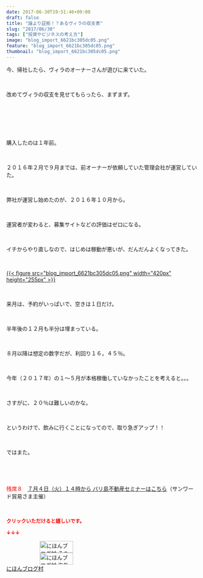 ```yaml
---
date: 2017-06-30T19:51:46+09:00
draft: false
title: "論より証拠！？あるヴィラの収支表"
slug: "2017/06/30"
tags: ["投資やビジネスの考え方"]
image: "blog_import_6621bc305dc05.png"
feature: "blog_import_6621bc305dc05.png"
thumbnail: "blog_import_6621bc305dc05.png"
---
```

<p>今、帰社したら、ヴィラのオーナーさんが遊びに来ていた。</p><p> </p><p>改めてヴィラの収支を見せてもらったら、まずまず。</p><p> </p><p> </p><p> </p><p>購入したのは１年前。</p><p> </p><p>２０１６年２月で９月までは、前オーナーが依頼していた管理会社が運営していた。</p><p> </p><p>弊社が運営し始めたのが、２０１６年１０月から。</p><p> </p><p>運営者が変わると、募集サイトなどの評価はゼロになる。</p><p> </p><p>イチからやり直しなので、はじめは稼動が悪いが、だんだんよくなってきた。</p><p> </p><p><a href="blog_import_6621bc305dc05.png">{{< figure src="blog_import_6621bc305dc05.png" width="420px" height="255px" >}}</a></p><p> </p><p>来月は、予約がいっぱいで、空きは１日だけ。</p><p> </p><p>半年後の１２月も半分は埋まっている。</p><p> </p><p>８月以降は想定の数字だが、利回り１６，４５％。</p><p> </p><p>今年（２０１７年）の１～５月が本格稼働していなかったことを考えると。。。</p><p> </p><p>さすがに、２０％は難しいのかな。</p><p> </p><p>というわけで、飲みに行くことになってので、取り急ぎアップ！！</p><p> </p><p>ではまた。</p><p> </p><p> </p><p><span style="color: rgb(255, 0, 0);">残席８</span>　<a href="04_ek" target="_blank"><span style="text-decoration: underline;">７月４日（火）１４時から バリ島不動産セミナーはこちら</span></a>（サンワード貿易さま主催）</p><p> </p><p><font color="#ff0000" size="2"><strong>クリックいただけると嬉しいです。</strong></font></p><p><font color="#ff0000" size="2"><strong>↓↓↓</strong></font></p><p><a href="ranking.html?p_cid=01260127" id="&amp;blogmura_banner" target="_blank"><img alt="にほんブログ村 その他生活ブログ 不動産投資へ" border="0" height="31" src="data:image/svg+xml;charset=utf-8,%3Csvg%20xmlns%3D%22http%3A%2F%2Fwww.w3.org%2F2000%2Fsvg%22%20title%3D%22Placeholder%20for%20Images%22%20role%3D%22presentation%22%20viewBox%3D%220%200%2088%2031%22%20%2F%3E" width="88" data-src="//life.blogmura.com/hudousantoushi/img/hudousantoushi88_31.gif" style="aspect-ratio: auto 88 / 31;"/><noscript><img alt="にほんブログ村 その他生活ブログ 不動産投資へ" border="0" height="31" src="//life.blogmura.com/hudousantoushi/img/hudousantoushi88_31.gif" width="88"></noscript></a><br/><a href="ranking.html?p_cid=01260127" target="_blank"><img alt="にほんブログ村 海外生活ブログ バリ島情報へ" border="0" height="31" src="data:image/svg+xml;charset=utf-8,%3Csvg%20xmlns%3D%22http%3A%2F%2Fwww.w3.org%2F2000%2Fsvg%22%20title%3D%22Placeholder%20for%20Images%22%20role%3D%22presentation%22%20viewBox%3D%220%200%2088%2031%22%20%2F%3E" width="88" data-src="https://img-proxy.blog-video.jp/images?url=http%3A%2F%2Foverseas.blogmura.com%2Fbali%2Fimg%2Fbali88_31.gif" style="aspect-ratio: auto 88 / 31;"/><noscript><img alt="にほんブログ村 海外生活ブログ バリ島情報へ" border="0" height="31" src="https://img-proxy.blog-video.jp/images?url=http%3A%2F%2Foverseas.blogmura.com%2Fbali%2Fimg%2Fbali88_31.gif" width="88"></noscript></a><br/><a href="ranking.html?p_cid=01260127" target="_blank">にほんブログ村</a></p><p> </p>

